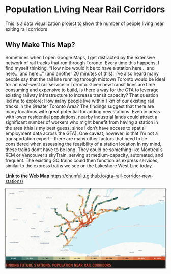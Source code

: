 # <b>Population Living Near Rail Corridors </b>

This is a data visualization project to show the number of people living near exiting rail corridors <br>

## Why Make This Map?

Sometimes when I open Google Maps, I get distracted by the extensive network of rail tracks that run through Toronto. Every time this happens, I find myself thinking, “How nice would it be to have a station here… and here… and here…” (and another 20 minutes of this). I’ve also heard many people say that the rail line running through midtown Toronto would be ideal for an east–west rail service in Toronto. Given new transit lines are time consuming and expensive to build, is there a way for the GTA to leverage existing railway infrastructure to increase transit capacity? That question led me to explore: How many people live within 1 km of our existing rail tracks in the Greater Toronto Area? The findings suggest that there are many locations with great potential for adding new stations. Even in areas with lower residential populations, nearby industrial lands could attract a significant number of workers who might benefit from having a station in the area (this is my best guess, since I don’t have access to spatial employment data across the GTA). One caveat, however, is that I’m not a transportation expert—there are many other factors that need to be considered when assessing the feasibility of a station location  In my mind, these trains don’t have to be long. They could be something like Montreal’s REM or Vancouver’s skyTrain, serving at medium-capacity, automated, and frequent. The existing GO trains could then function as express services, similar to the express trains we see on the Lakeshore West Line today.



<strong>Link to the Web Map</strong>
https://chunfuliu.github.io/gta-rail-corridor-new-stations/

<img title="Rail Map" alt="Alt text" src="static/web-card.png">